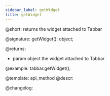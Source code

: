 ```yaml
---
sidebar_label: getWidget
title: getWidget
---          
```


@short: returns the widget attached to Tabbar

@signature: getWidget(): object;

<!-- object getWidget();
 getWidget(): any; -->
 
@returns:
- param	object      the widget attached to Tabbar

@example:
tabbar.getWidget();

@template: api_method
@descr:





@changelog:


